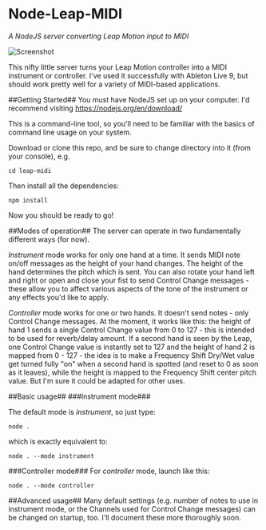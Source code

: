 # Node-Leap-MIDI
*A NodeJS server converting Leap Motion input to MIDI*

![Screenshot](leap-midi-gif.gif)

This nifty little server turns your Leap Motion controller into a MIDI instrument or controller. I've used it successfully with Ableton Live 9, but should work pretty well for a variety of MIDI-based applications.

##Getting Started##
You must have NodeJS set up on your computer. I'd recommend visiting https://nodejs.org/en/download/

This is a command-line tool, so you'll need to be familiar with the basics of command line usage on your system.

Download or clone this repo, and be sure to change directory into it (from your console), e.g.
```
cd leap-midi
```
Then install all the dependencies:
```
npm install
```

Now you should be ready to go!


##Modes of operation##
The server can operate in two fundamentally different ways (for now).

*Instrument* mode works for only one hand at a time. It sends MIDI note on/off messages as the height of your hand changes. The height of the hand determines the pitch which is sent. You can also rotate your hand left and right or open and close your fist to send Control Change messages - these allow you to affect various aspects of the tone of the instrument or any effects you'd like to apply.

*Controller* mode works for one or two hands. It doesn't send notes - only Control Change messages. At the moment, it works like this: the height of hand 1 sends a single Control Change value from 0 to 127 - this is intended to be used for reverb/delay amount. If a second hand is seen by the Leap, one Control Change value is instantly set to 127 and the height of hand 2 is mapped from 0 - 127 - the idea is to make a Frequency Shift Dry/Wet value get turned fully "on" when a second hand is spotted (and reset to 0 as soon as it leaves), while the height is mapped to the Frequency Shift center pitch value. But I'm sure it could be adapted for other uses.


##Basic usage##
###Instrument mode###


The default mode is *instrument*, so just type:
```
node .
````
which is exactly equivalent to:
```
node . --mode instrument
```

###Controller mode###
For *controller* mode, launch like this:
```
node . --mode controller
```

##Advanced usage##
Many default settings (e.g. number of notes to use in instrument mode, or the Channels used for Control Change messages) can be changed on startup, too. I'll document these more thoroughly soon.
